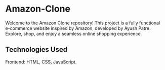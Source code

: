 # Amazon-Clone
Welcome to the Amazon Clone repository! This project is a fully functional e-commerce website inspired by Amazon, developed by Ayush Patre. Explore, shop, and enjoy a seamless online shopping experience.

## Technologies Used
Frontend: HTML, CSS, JavaScript.
